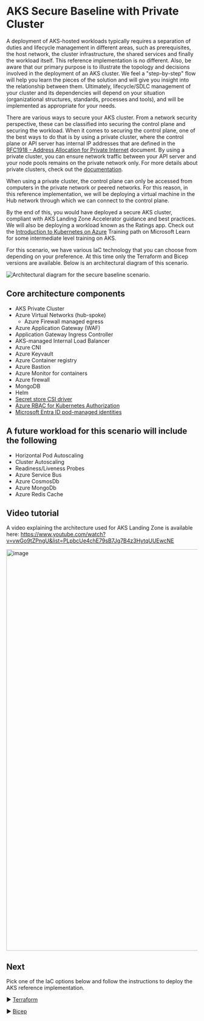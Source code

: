 # AKS Secure Baseline with Private Cluster

A deployment of AKS-hosted workloads typically requires a separation of duties and lifecycle management in different areas, such as prerequisites, the host network, the cluster infrastructure, the shared services and finally the workload itself. This reference implementation is no different. Also, be aware that our primary purpose is to illustrate the topology and decisions involved in the deployment of an AKS cluster. We feel a "step-by-step" flow will help you learn the pieces of the solution and will give you insight into the relationship between them. Ultimately, lifecycle/SDLC management of your cluster and its dependencies will depend on your situation (organizational structures, standards, processes and tools), and will be implemented as appropriate for your needs.

There are various ways to secure your AKS cluster. From a network security perspective, these can be classified into securing the control plane and securing the workload. When it comes to securing the control plane, one of the best ways to do that is by using a private cluster, where the control plane or API server has internal IP addresses that are defined in the [RFC1918 - Address Allocation for Private Internet](https://datatracker.ietf.org/doc/html/rfc1918) document. By using a private cluster, you can ensure network traffic between your API server and your node pools remains on the private network only. For more details about private clusters, check out the [documentation](https://learn.microsoft.com/azure/aks/private-clusters).

When using a private cluster, the control plane can only be accessed from computers in the private network or peered networks. For this reason, in this reference implementation, we will be deploying a virtual machine in the Hub network through which we can connect to the control plane.

By the end of this, you would have deployed a secure AKS cluster, compliant with AKS Landing Zone Accelerator guidance and best practices. We will also be deploying a workload known as the Ratings app. Check out the [Introduction to Kubernetes on Azure](https://learn.microsoft.com/training/paths/intro-to-kubernetes-on-azure/) Training path on Microsoft Learn  for some intermediate level training on AKS.

For this scenario, we have various IaC technology that you can choose from depending on your preference. At this time only the Terraform and Bicep versions are available. Below is an architectural diagram of this scenario.

![Architectural diagram for the secure baseline scenario.](./media/AKS-private-cluster-scenario.jpg)

## Core architecture components
* AKS Private Cluster
* Azure Virtual Networks (hub-spoke)
  * Azure Firewall managed egress
* Azure Application Gateway (WAF)
* Application Gateway Ingress Controller
* AKS-managed Internal Load Balancer
* Azure CNI
* Azure Keyvault
* Azure Container registry
* Azure Bastion
* Azure Monitor for containers
* Azure firewall
* MongoDB 
* Helm
* [Secret store CSI driver](https://learn.microsoft.com/azure/aks/csi-secrets-store-driver)
* [Azure RBAC for Kubernetes Authorization](https://learn.microsoft.com/azure/aks/manage-azure-rbac)
* [Microsoft Entra ID pod-managed identities](https://learn.microsoft.com/azure/aks/use-azure-ad-pod-identity)

## A future workload for this scenario will include the following 
* Horizontal Pod Autoscaling
* Cluster Autoscaling
* Readiness/Liveness Probes
* Azure Service Bus
* Azure CosmosDb
* Azure MongoDb
* Azure Redis Cache

## Video tutorial

A video explaining the architecture used for AKS Landing Zone is available here: https://www.youtube.com/watch?v=vwGo9tZPngU&list=PLpbcUe4chE79sB7Jg7B4z3HytqUUEwcNE

<img width="1055" alt="image" src="https://user-images.githubusercontent.com/6548359/235442137-87b26450-ab06-48cf-89b0-2cf205276e15.png">

## Next
Pick one of the IaC options below and follow the instructions to deploy the AKS reference implementation.

:arrow_forward: [Terraform](./Terraform)

:arrow_forward: [Bicep](./Bicep)
